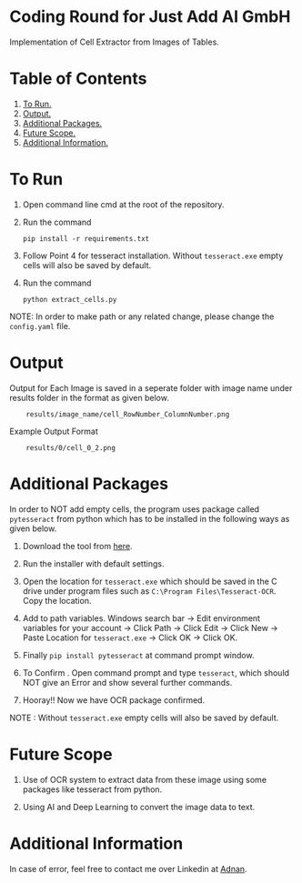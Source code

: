 # Coding Round for Just Add AI GmbH
Implementation of Cell Extractor from Images of Tables.


# Table of Contents
1. [ To Run. ](#Using)
2. [ Output. ](#Output)
3. [ Additional Packages. ](#Packages) 
4. [ Future Scope. ](#Future_scope)
5. [ Additional Information. ](#info)

<a name="using"></a>
# To Run

1.  Open command line cmd at the root of the repository.

2.  Run the command   

    `pip install -r requirements.txt` 

3. Follow Point 4 for tesseract installation. Without `tesseract.exe` empty cells will also be saved by default.

4. Run the command 

    `python extract_cells.py`

NOTE:  In order to make path or any related change, please change the `config.yaml` file. 


<a name="Output"></a>
# Output
Output for Each Image is saved in a seperate folder with image name under results folder in the format as given below.


        results/image_name/cell_RowNumber_ColumnNumber.png


Example Output Format

        results/0/cell_0_2.png


<a name="Packages"></a>
# Additional Packages

In order to NOT add empty cells, the program uses package called `pytesseract` from python which has to be installed in the following ways as given below.

1. Download the tool from [here](http://digi.bib.uni-mannheim.de/tesseract/tesseract-ocr-setup-4.00.00dev.exe).

2. Run the installer with default settings.

2. Open the location for `tesseract.exe` which should be saved in the C drive under program files such as `C:\Program Files\Tesseract-OCR`. Copy the location.

3. Add to path variables. Windows search bar -> Edit environment variables for your account -> Click Path -> Click Edit -> Click New -> Paste Location for `tesseract.exe` -> Click OK -> Click OK.

4. Finally `pip install pytesseract` at command prompt window.

5. To Confirm . Open command prompt and type `tesseract`, which should NOT give an Error and show several further commands.

6. Hooray!! Now we have OCR package confirmed. 

NOTE : Without `tesseract.exe` empty cells will also be saved by default.

<a name="Future_scope"></a>
# Future Scope

1. Use of OCR system to extract data from these image using some packages like tesseract from python.

2. Using AI and Deep Learning to convert the image data to text.

<a name="info"></a>
# Additional Information
In case of error, feel free to contact me over Linkedin at [Adnan](https://www.linkedin.com/in/adnan-karol-aa1666179/).
